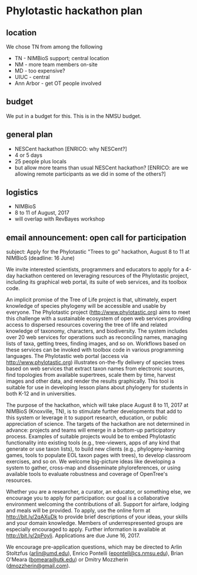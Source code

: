 # Phylotastic hackathon plan

## location

We chose TN from among the following
* TN - NIMBioS support; central location
* NM - more team members on-site
* MD - too expensive? 
* UIUC - central
* Ann Arbor - get OT people involved

## budget

We put in a budget for this.  This is in the NMSU budget. 

## general plan 

* NESCent hackathon [ENRICO: why NESCent?]
* 4 or 5 days
* 25 people plus locals
* but allow more teams than usual NESCent hackathon? [ENRICO: are we allowing remote participants as we did in some of the others?]

## logistics

* NIMBioS
* 8 to 11 of August, 2017
* will overlap with RevBayes workshop

## email announcement: open call for participation

subject: Apply for the Phylotastic "Trees to go" hackathon, August 8 to 11 at NIMBioS (deadline: 16 June)

We invite interested scientists, programmers and educators to apply for a 4-day hackathon centered on leveraging resources of the Phylotastic project, including its graphical web portal, its suite of web services, and its toolbox code.  

An implicit promise of the Tree of Life project is that, ultimately, expert knowledge of species phylogeny will be accessible and usable by everyone.  The Phylotastic project (http://www.phylotastic.org) aims to meet this challenge with a sustainable ecosystem of open web services providing access to dispersed resources covering the tree of life and related knowledge of taxonomy, characters, and biodiversity.  The system includes over 20 web services for operations such as reconciling names, managing lists of taxa, getting trees, finding images, and so on.  Workflows based on these services can be invoked with toolbox code in various programming languages.  The Phylotastic web portal (access via http://www.phylotastic.org) illustrates on-the-fly delivery of species trees based on web services that extract taxon names from electronic sources, find topologies from available supertrees, scale them by time, harvest images and other data, and render the results graphically.  This tool is suitable for use in developing lesson plans about phylogeny for students in both K-12 and in universities. 

The purpose of the hackathon, which will take place August 8 to 11, 2017 at NIMBioS (Knoxville, TN), is to stimulate further developments that add to this system or leverage it to support research, education, or public appreciation of science.  The targets of the hackathon are not determined in advance: projects and teams will emerge in a bottom-up participatory process.  Examples of suitable projects would be to embed Phylotastic functionality into existing tools (e.g., tree-viewers, apps of any kind that generate or use taxon lists), to build new clients (e.g., phylogeny-learning games, tools to populate EOL taxon pages with trees), to develop classroom exercises, and so on.  We welcome big-picture ideas like developing a system to gather, cross-map and disseminate phyloreferences, or using available tools to evaluate robustness and coverage of OpenTree's resources. 

Whether you are a researcher, a curator, an educator, or something else, we encourage you to apply for participation: our goal is a collaborative environment welcoming the contributions of all.  Support for airfare, lodging and meals will be provided.  To apply, use the online form at http://bit.ly/2qAXuDk to provide brief descriptions of your ideas, your skills and your domain knowledge.  Members of underrespresented groups are especially encouraged to apply. Further information is available at http://bit.ly/2pPoyli. Applications are due June 16, 2017. 

We encourage pre-application questions, which may be directed to Arlin Stoltzfus (arlin@umd.edu), Enrico Pontelli (epontell@cs.nmsu.edu), Brian O'Meara (bomeara@utk.edu) or Dmitry Mozzherin (dmozzherin@gmail.com).  
